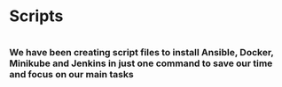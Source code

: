 # Scripts
#
### We have been creating script files to install Ansible, Docker, Minikube and Jenkins in just one command to save our time and focus on our main tasks
